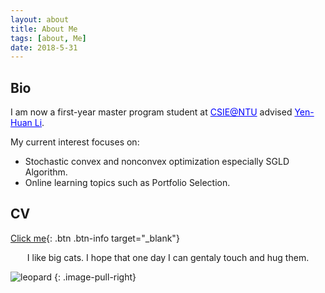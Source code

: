 ```yaml
---
layout: about
title: About Me
tags: [about, Me]
date: 2018-5-31
---
```


## Bio

 <p>I am now a first-year master program student at <a href="https://www.csie.ntu.edu.tw/main.php" target="_blank" style="color:blue;">CSIE@NTU</a> advised  <a href="https://sites.google.com/site/yenhuanli/home"  target="_blank" style="color:blue;">Yen-Huan Li</a>.</p>
 
  My current interest focuses on:
  * Stochastic convex and nonconvex optimization especially SGLD Algorithm.
  * Online learning topics such as Portfolio Selection.

## CV
[Click me]({{site.url}}/assets/download/CV.pdf){: .btn .btn-info target="_blank"}

<center>I like big cats. I hope that one day I can gentaly touch and hug them.</center>

![leopard]({{site.url}}/assets/img/leopard.jpg)
{: .image-pull-right}


